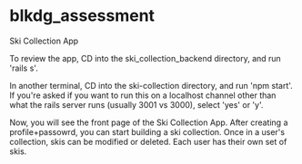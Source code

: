 # blkdg_assessment

Ski Collection App

To review the app, CD into the ski_collection_backend directory, and run 'rails s'.  

In another terminal, CD into the ski-collection directory, and run 'npm start'.  If you're asked if you want to run this on a localhost channel other than what the rails server runs (usually 3001 vs 3000), select 'yes' or 'y'.

Now, you will see the front page of the Ski Collection App.  After creating a profile+passowrd, you can start building a ski collection.  Once in a user's collection, skis can be modified or deleted.  Each user has their own set of skis.
